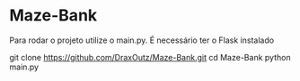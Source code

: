 # Maze-Bank

Para rodar o projeto utilize o main.py.
É necessário ter o Flask instalado

git clone https://github.com/DraxOutz/Maze-Bank.git
cd Maze-Bank
python main.py
